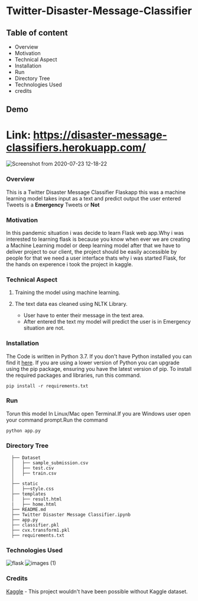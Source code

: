 # Twitter-Disaster-Message-Classifier

## Table of content
   - Overview
   - Motivation
   - Technical Aspect
   - Installation
   - Run
   - Directory Tree
   - Technologies Used
   - credits
## Demo
# Link: https://disaster-message-classifiers.herokuapp.com/
![Screenshot from 2020-07-23 12-18-22](https://user-images.githubusercontent.com/46066018/88258887-cea5cd80-ccde-11ea-8a2f-bc9d7cbcee4f.png)

### Overview
   This is a Twitter Disaster Message Classifier Flaskapp this was a machine learning model takes input as a text and predict output the user entered Tweets is a **Emergency** Tweets or **Not**
   
### Motivation

In this pandemic situation i was decide to learn Flask web app.Why i was interested to learning flask is because you know when ever we are creating a Machine Learning model or deep learning model after that we have to deliver project to our client, the project should be easily accessible by people for that we need  a user interface thats why i was started Flask, for the hands on experence i took the project in kaggle.


### Technical Aspect
   1. Training the model using machine learning.
   
   2. The text data eas cleaned using NLTK Library.
       - User have to enter their message in the text area.
       - After entered the text my model will predict the user is in Emergency situation are not.
       
### Installation
The Code is written in Python 3.7. If you don't have Python installed you can find it [here](https://www.python.org/downloads/). If you are using a lower version of Python you can upgrade using the pip package, ensuring you have the latest version of pip. To install the required packages and libraries, run this command.

    pip install -r requirements.txt
    
### Run
Torun this model In Linux/Mac open Terminal.If you are Windows user open your command prompt.Run the command 

    python app.py
    
    
### Directory Tree
      ├── Dataset
      │   ├── sample_submission.csv
      │   ├── test.csv
      │   ├── train.csv
      │   
      ├── static
      │   ├──style.css
      ├── templates
      │   ├── result.html
      |   ├── home.html
      ├── README.md
      ├── Twitter Disaster Message Classifier.ipynb
      ├── app.py
      ├── classifier.pkl
      ├── cvx.transform1.pkl
      ├── requirements.txt
      
  
 ### Technologies Used
 
 ![flask ](https://user-images.githubusercontent.com/46066018/88272584-914d3a00-ccf6-11ea-9fc0-91d97930dd5b.png)
 ![images (1)](https://user-images.githubusercontent.com/46066018/88272969-1fc1bb80-ccf7-11ea-845f-1cffd4b912ca.png)
 
### Credits

[Kaggle](https://www.kaggle.com/) - This project wouldn't have been possible without  Kaggle dataset.
